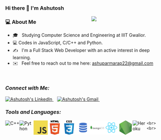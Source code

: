 ### Hi there 👋 I'm Ashutosh


<img align='right' src="https://media.giphy.com/media/M9gbBd9nbDrOTu1Mqx/giphy.gif" width="230">

### 💻 About Me

- 🎓 &nbsp; Studying Computer Science and Engineering at IIIT Gwalior.
- 💻 Codes in JavaScript, C/C++ and Python.
- ✍️ &nbsp; I'm a Full Stack Web Developer with an active interest in deep learning.
- ✉️ &nbsp; Feel free to reach out to me here: <ashuparmarap22@gmail.com>
<br/>

<h3><i><b>Connect with Me:</b></i></h3>
<p align="left">
<a href="https://www.linkedin.com/in/ashutoshp2221/" target="blank">
  <img alt="Ashutosh's LinkedIn" width="35px" src="https://cdn-icons-png.flaticon.com/512/174/174857.png"/>
</a> &nbsp;&nbsp;
   
<a href="mailto:ashuparmarap22@gmail.com" target="blank">
  <img alt="Ashutosh's Gmail" width="35px" src="https://cdn-icons-png.flaticon.com/512/732/732200.png" />
</a> &nbsp;&nbsp;
   
</p>

<h3><i><b>Tools and Languages:</b></i></h3>

<img align="left" width="45px" alt="C++" src="https://upload.wikimedia.org/wikipedia/commons/thumb/1/18/ISO_C%2B%2B_Logo.svg/306px-ISO_C%2B%2B_Logo.svg.png">

 <img  align="left"   width="45px" alt="Python" src="https://cdn3.iconfinder.com/data/icons/logos-and-brands-adobe/512/267_Python-512.png">
 
 <img  align="left" alt="JavaScript" width="45px" src="https://raw.githubusercontent.com/github/explore/80688e429a7d4ef2fca1e82350fe8e3517d3494d/topics/javascript/javascript.png" />
 
  <img align="left" alt="HTML5" width="45px" src="https://raw.githubusercontent.com/github/explore/80688e429a7d4ef2fca1e82350fe8e3517d3494d/topics/html/html.png" />
  
  <img align="left"  alt="CSS3" width="45px" src="https://raw.githubusercontent.com/github/explore/80688e429a7d4ef2fca1e82350fe8e3517d3494d/topics/css/css.png" />
  
  <img  align="left" alt="SQL" width="45px" src="https://raw.githubusercontent.com/github/explore/80688e429a7d4ef2fca1e82350fe8e3517d3494d/topics/sql/sql.png" />
  
   <img  align="left" alt="Mongodb" width="45px" src="https://raw.githubusercontent.com/github/explore/80688e429a7d4ef2fca1e82350fe8e3517d3494d/topics/mongodb/mongodb.png" />
   
   <img  align="left" alt="React" width="45px" src="https://raw.githubusercontent.com/github/explore/80688e429a7d4ef2fca1e82350fe8e3517d3494d/topics/react/react.png" />
   
   <img  align="left"  alt="Nodejs" width="45px" src="https://raw.githubusercontent.com/github/explore/80688e429a7d4ef2fca1e82350fe8e3517d3494d/topics/nodejs/nodejs.png" />
   
   <img  align="left" alt="Heroku" width="45px" src="https://img.icons8.com/color/452/heroku.png">
   
    <br><br>

    


